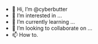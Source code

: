 - 👋 Hi, I’m @cyberbutter
- 👀 I’m interested in ...
- 🌱 I’m currently learning ...
- 💞️ I’m looking to collaborate on ...
- 📫 How to.

<!---
cyberbutter/cyberbutter is a ✨ special ✨ repository because its `README.md` (this file) appears on your GitHub profile.
You can click the Preview link to take a look at your changes.
--->
